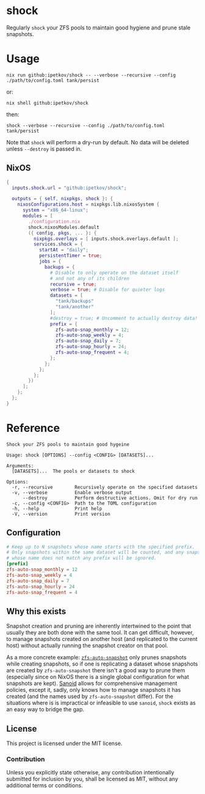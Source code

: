 # shock

Regularly `shock` your ZFS pools to maintain good hygiene and prune stale
snapshots.

# Usage

```shell
nix run github:ipetkov/shock -- --verbose --recursive --config ./path/to/config.toml tank/persist
```

or:

```shell
nix shell github:ipetkov/shock
```

then:

```shell
shock --verbose --recursive --config ./path/to/config.toml tank/persist
```

Note that `shock` will perform a dry-run by default. No data will be deleted
unless `--destroy` is passed in.

## NixOS

```nix
{
  inputs.shock.url = "github:ipetkov/shock";

  outputs = { self, nixpkgs, shock }: {
    nixosConfigurations.host = nixpkgs.lib.nixosSystem {
      system = "x86_64-linux";
      modules = [
        ./configuration.nix
        shock.nixosModules.default
        ({ config, pkgs, ... }: {
          nixpkgs.overlays = [ inputs.shock.overlays.default ];
          services.shock = {
            startAt = "daily";
            persistentTimer = true;
            jobs = {
              backups = {
                # Disable to only operate on the dataset itself
                # and not any of its children
                recursive = true;
                verbose = true; # Disable for quieter logs
                datasets = [
                  "tank/backups"
                  "tank/another"
                ];
                #destroy = true; # Uncomment to actually destroy data!
                prefix = {
                  zfs-auto-snap_monthly = 12;
                  zfs-auto-snap_weekly = 4;
                  zfs-auto-snap_daily = 7;
                  zfs-auto-snap_hourly = 24;
                  zfs-auto-snap_frequent = 4;
                };
              };
            };
          };
        })
      ];
    };
  };
}
```

# Reference

```
Shock your ZFS pools to maintain good hygeine

Usage: shock [OPTIONS] --config <CONFIG> [DATASETS]...

Arguments:
  [DATASETS]...  The pools or datasets to shock

Options:
  -r, --recursive        Recursively operate on the specified datasets
  -v, --verbose          Enable verbose output
      --destroy          Perform destructive actions. Omit for dry run
  -c, --config <CONFIG>  Path to the TOML configuration
  -h, --help             Print help
  -V, --version          Print version
```

## Configuration

```toml
# Keep up to N snapshots whose name starts with the specified prefix.
# Only snapshots within the same dataset will be counted, and any snapshots
# whose name does not match any prefix will be ignored.
[prefix]
zfs-auto-snap_monthly = 12
zfs-auto-snap_weekly = 4
zfs-auto-snap_daily = 7
zfs-auto-snap_hourly = 24
zfs-auto-snap_frequent = 4
```

## Why this exists

Snapshot creation and pruning are inherently intertwined to the point that
usually they are both done with the same tool. It can get difficult, however,
to manage snapshots created on another host (and replicated to the current host)
without actually running the snapshot creator on that pool.

As a more concrete example:
[`zfs-auto-snapshot`](https://github.com/bdrewery/zfstools#zfs-auto-snapshot) only
prunes snapshots while creating snapshots, so if one is replicating a dataset
whose snapshots are created by `zfs-auto-snapshot` there isn't a good way to
prune them (especially since on NixOS there is a single global configuration for
what snapshots are kept). [Sanoid](https://github.com/jimsalterjrs/sanoid)
allows for comprehensive management policies, except it, sadly, only knows how
to manage snapshots it has created (and the names used by `zfs-auto-snapshot`
differ). For the situations where is is impractical or infeasible to use
`sanoid`, `shock` exists as an easy way to bridge the gap.

## License

This project is licensed under the MIT license.

### Contribution

Unless you explicitly state otherwise, any contribution intentionally submitted
for inclusion by you, shall be licensed as MIT, without any additional terms or
conditions.
